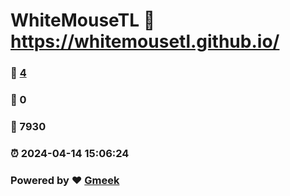 # WhiteMouseTL :link: https://whitemousetl.github.io/ 
### :page_facing_up: [4](https://whitemousetl.github.io//tag.html) 
### :speech_balloon: 0 
### :hibiscus: 7930 
### :alarm_clock: 2024-04-14 15:06:24 
### Powered by :heart: [Gmeek](https://github.com/Meekdai/Gmeek)
